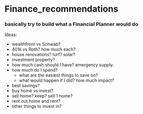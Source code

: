 # Finance_recommendations
### basically try to build what a Financial Planner would do

Ideas:
* wealthfront vs Schwab?
* 401k vs Roth? how much each?
* house renovations? turf? solar?
* investment property?
* how much cash should I have? emergency supply.
* how much do I spend?
  * what are the easiest things to save on?
  * what would happen if I did? how much impact?
* best savings?
* buy home vs invest?
* sell home? keep? sell 1 home? 
* rent out home and rent?
* other things to invest in?
